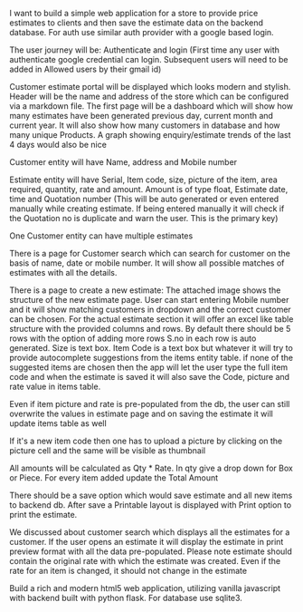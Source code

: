 I want to build a simple web application for a store to provide price estimates to clients and then save the estimate data on the backend database. For auth use similar auth provider with a google based login.

The user journey will be: Authenticate and login (First time any user with authenticate google credential can login. Subsequent users will need to be added in Allowed users by their gmail id)

Customer estimate portal will be displayed which looks modern and stylish. Header will be the name and address of the store which can be configured via a markdown file. The first page will be a dashboard which will show how many estimates have been generated previous day, current month and current year. It will also show how many customers in database and how many unique Products. A graph showing enquiry/estimate trends of the last 4 days would also be nice

Customer entity will have Name, address and Mobile number

Estimate entity will have Serial, Item code, size, picture of the item, area required, quantity, rate and amount. Amount is of type float, Estimate date, time and Quotation number (This will be auto generated or even entered manually while creating estimate. If being entered manually it will check if the Quotation no is duplicate and warn the user. This is the primary key)

One Customer entity can have multiple estimates

There is a page for Customer search which can search for customer on the basis of name, date or mobile number. It will show all possible matches of estimates with all the details.

There is a page to create a new estimate: The attached image shows the structure of the new estimate page. User can start entering Mobile number and it will show matching customers in dropdown and the correct customer can be chosen. For the actual estimate section it will offer an excel like table structure with the provided columns and rows. By default there should be 5 rows with the option of adding more rows S.no in each row is auto generated. Size is text box. Item Code is a text box but whatever it will try to provide autocomplete suggestions from the items entity table. if none of the suggested items are chosen then the app will let the user type the full item code and when the estimate is saved it will also save the Code, picture and rate value in items table.

Even if item picture and rate is pre-populated from the db, the user can still overwrite the values in estimate page and on saving the estimate it will update items table as well

If it's a new item code then one has to upload a picture by clicking on the picture cell and the same will be visible as thumbnail

All amounts will be calculated as Qty * Rate. In qty give a drop down for Box or Piece. For every item added update the Total Amount

There should be a save option which would save estimate and all new items to backend db. After save a Printable layout is displayed with Print option to print the estimate.

We discussed about customer search which displays all the estimates for a customer. If the user opens an estimate it will display the estimate in print preview format with all the data pre-populated. Please note estimate should contain the original rate with which the estimate was created. Even if the rate for an item is changed, it should not change in the estimate

Build a rich and modern html5 web application, utilizing vanilla javascript with backend built with python flask. For database use sqlite3. 